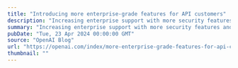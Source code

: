 ```yaml
---
title: "Introducing more enterprise-grade features for API customers"
description: "Increasing enterprise support with more security features and controls, updates to our Assistants API, and tools to better manage costs."
summary: "Increasing enterprise support with more security features and controls, updates to our Assistants API, and tools to better manage costs."
pubDate: "Tue, 23 Apr 2024 00:00:00 GMT"
source: "OpenAI Blog"
url: "https://openai.com/index/more-enterprise-grade-features-for-api-customers"
thumbnail: ""
---
```


